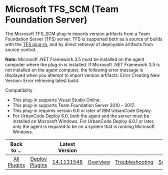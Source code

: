 
Microsoft TFS_SCM (Team Foundation Server)
==========================================

The Microsoft TFS\_SCM plug-in imports version artifacts from a Team Foundation Server (TFS) server. TFS is supported both as a source of builds with the [TFS plug-in](http://developer.ibm.com/urbancode/plugin/tfs-source-config/), and by direct retrieval of deployable artifacts from source control.

**Note:** Microsoft .NET Framework 3.5 must be installed on the agent computer where the plug-in is installed. If Microsoft .NET Framework 3.5 is not installed on the agent computer, the following error message is displayed when you attempt to import version artifacts: Error Creating New Version: Error retrieving latest build.

Compatibility

* This plug-in supports Visual Studio Online.
* This plug-in supports Team Foundation Server 2010 – 2017.
* This plug-in requires version 6.0 or later of IBM UrbanCode Deploy.
* For UrbanCode Deploy 6.0, both the agent and the server must be installed on Microsoft Windows. For UrbanCode Deploy 6.0.1 or later, only the agent is required to be on a system that is running Microsoft Windows.


|Back to ...||Latest Version||||||
| :---: | :---: | :---: | :---: | :---: | :---: | :---: | :---: |
|[All Plugins](../../index.md)|[Deploy Plugins](../README.md)|[14.1131548](https://raw.githubusercontent.com/UrbanCode/IBM-UCD-PLUGINS/main/files/TFS_SCM-SourceConfig/ucd-TFS_SCM-SourceConfig-14.1131548.zip)|[Overview](overview.md)|[Troubleshooting](troubleshooting.md)|[Settings](settings.md)|[Usage](usage.md)|[Downloads](downloads.md)|

